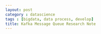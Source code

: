 ```yaml
---
layout: post
category : datascience
tags : [bigdata, data process, develop]
title: Kafka Message Queue Research Note
---
```



